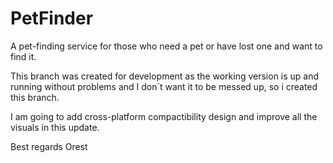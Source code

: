 # PetFinder
A pet-finding service for those who need a pet or have lost one and want to find it.

This branch was created for development as the working version is up and running
without problems and I don`t want it to be messed up, 
so i created this branch.

I am going to add cross-platform compactibility design and improve all the visuals in this update.

Best regards
Orest
